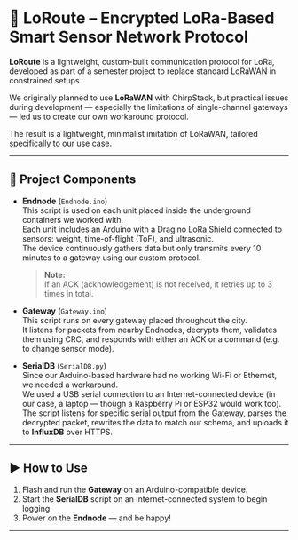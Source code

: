 # 🚚 LoRoute – Encrypted LoRa-Based Smart Sensor Network Protocol

**LoRoute** is a lightweight, custom-built communication protocol for LoRa, developed as part of a semester project to replace standard LoRaWAN in constrained setups.

We originally planned to use **LoRaWAN** with ChirpStack, but practical issues during development — especially the limitations of single-channel gateways — led us to create our own workaround protocol.

The result is a lightweight, minimalist imitation of LoRaWAN, tailored specifically to our use case.

---

## 🧰 Project Components

- **Endnode** (`Endnode.ino`)  
  This script is used on each unit placed inside the underground containers we worked with.  
  Each unit includes an Arduino with a Dragino LoRa Shield connected to sensors: weight, time-of-flight (ToF), and ultrasonic.  
  The device continuously gathers data but only transmits every 10 minutes to a gateway using our custom protocol.

  > **Note:**  
  > If an ACK (acknowledgement) is not received, it retries up to 3 times in total.

- **Gateway** (`Gateway.ino`)  
  This script runs on every gateway placed throughout the city.  
  It listens for packets from nearby Endnodes, decrypts them, validates them using CRC, and responds with either an ACK or a command (e.g. to change sensor mode).

- **SerialDB** (`SerialDB.py`)  
  Since our Arduino-based hardware had no working Wi-Fi or Ethernet, we needed a workaround.  
  We used a USB serial connection to an Internet-connected device (in our case, a laptop — though a Raspberry Pi or ESP32 would work too).  
  The script listens for specific serial output from the Gateway, parses the decrypted packet, rewrites the data to match our schema, and uploads it to **InfluxDB** over HTTPS.

---

## ▶️ How to Use

1. Flash and run the **Gateway** on an Arduino-compatible device.
2. Start the **SerialDB** script on an Internet-connected system to begin logging.
3. Power on the **Endnode** — and be happy!

---
